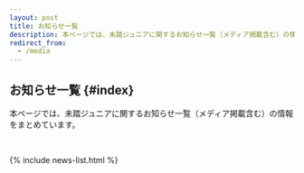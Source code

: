 ```yaml
---
layout: post
title: お知らせ一覧
description: 本ページでは、未踏ジュニアに関するお知らせ一覧（メディア掲載含む）の情報をまとめています。
redirect_from:
  - /media
---
```



## [<i class="fa-light fa-newspaper"></i>](#index)  お知らせ一覧 {#index}

本ページでは、未踏ジュニアに関するお知らせ一覧（メディア掲載含む）の情報をまとめています。

<br>

{% include news-list.html %}
